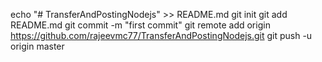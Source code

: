 echo "# TransferAndPostingNodejs" >> README.md
git init
git add README.md
git commit -m "first commit"
git remote add origin https://github.com/rajeevmc77/TransferAndPostingNodejs.git
git push -u origin master

